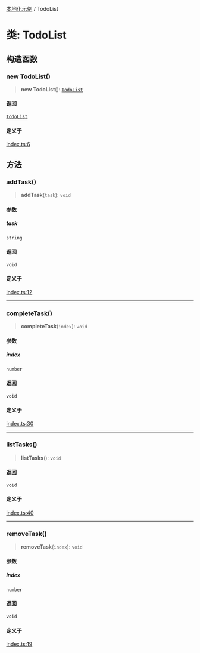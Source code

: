[本地化示例](../README.md) / TodoList

# 类: TodoList

## 构造函数

### new TodoList()

> **new TodoList**(): [`TodoList`](TodoList.md)

#### 返回

[`TodoList`](TodoList.md)

#### 定义于

[index.ts:6](https://github.com/typedoc2md/typedoc-plugin-markdown-examples/blob/main/examples/localization/src/index.ts#L6)

## 方法

### addTask()

> **addTask**(`task`): `void`

#### 参数

##### task

`string`

#### 返回

`void`

#### 定义于

[index.ts:12](https://github.com/typedoc2md/typedoc-plugin-markdown-examples/blob/main/examples/localization/src/index.ts#L12)

***

### completeTask()

> **completeTask**(`index`): `void`

#### 参数

##### index

`number`

#### 返回

`void`

#### 定义于

[index.ts:30](https://github.com/typedoc2md/typedoc-plugin-markdown-examples/blob/main/examples/localization/src/index.ts#L30)

***

### listTasks()

> **listTasks**(): `void`

#### 返回

`void`

#### 定义于

[index.ts:40](https://github.com/typedoc2md/typedoc-plugin-markdown-examples/blob/main/examples/localization/src/index.ts#L40)

***

### removeTask()

> **removeTask**(`index`): `void`

#### 参数

##### index

`number`

#### 返回

`void`

#### 定义于

[index.ts:19](https://github.com/typedoc2md/typedoc-plugin-markdown-examples/blob/main/examples/localization/src/index.ts#L19)
